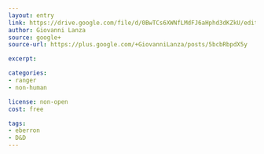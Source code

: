 ```yaml
---
layout: entry
link: https://drive.google.com/file/d/0BwTCs6XWNfLMdFJ6aHphd3dKZkU/edit?usp=sharing
author: Giovanni Lanza
source: google+
source-url: https://plus.google.com/+GiovanniLanza/posts/5bcbRbpdX5y

excerpt:

categories:
- ranger
- non-human

license: non-open
cost: free

tags:
- eberron
- D&D
---
```

